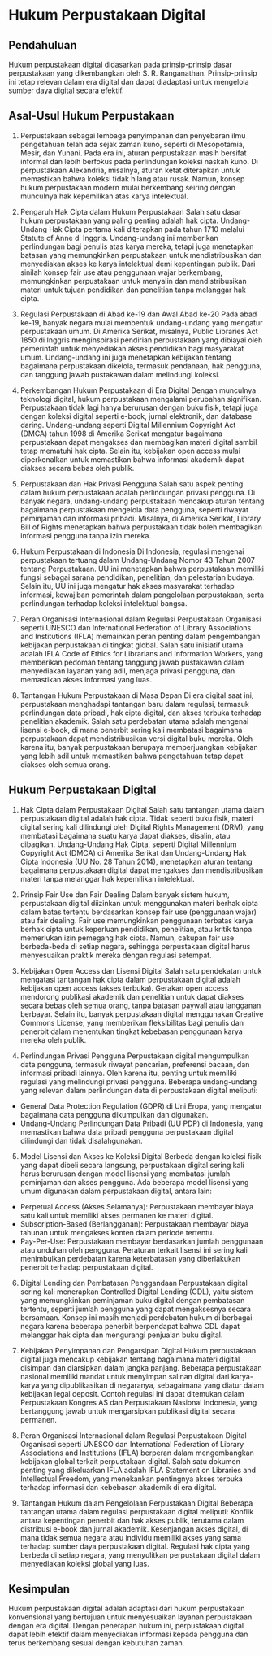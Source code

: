 # Hukum Perpustakaan Digital

## Pendahuluan
Hukum perpustakaan digital didasarkan pada prinsip-prinsip dasar perpustakaan yang dikembangkan oleh S. R. Ranganathan. Prinsip-prinsip ini tetap relevan dalam era digital dan dapat diadaptasi untuk mengelola sumber daya digital secara efektif.

## Asal-Usul Hukum Perpustakaan
1. Perpustakaan sebagai lembaga penyimpanan dan penyebaran ilmu pengetahuan telah ada sejak zaman kuno, seperti di Mesopotamia, Mesir, dan Yunani. Pada era ini, aturan perpustakaan masih bersifat informal dan lebih berfokus pada perlindungan koleksi naskah kuno. Di perpustakaan Alexandria, misalnya, aturan ketat diterapkan untuk memastikan bahwa koleksi tidak hilang atau rusak. Namun, konsep hukum perpustakaan modern mulai berkembang seiring dengan munculnya hak kepemilikan atas karya intelektual.

2. Pengaruh Hak Cipta dalam Hukum Perpustakaan
Salah satu dasar hukum perpustakaan yang paling penting adalah hak cipta. Undang-Undang Hak Cipta pertama kali diterapkan pada tahun 1710 melalui Statute of Anne di Inggris. Undang-undang ini memberikan perlindungan bagi penulis atas karya mereka, tetapi juga menetapkan batasan yang memungkinkan perpustakaan untuk mendistribusikan dan menyediakan akses ke karya intelektual demi kepentingan publik. Dari sinilah konsep fair use atau penggunaan wajar berkembang, memungkinkan perpustakaan untuk menyalin dan mendistribusikan materi untuk tujuan pendidikan dan penelitian tanpa melanggar hak cipta.

3. Regulasi Perpustakaan di Abad ke-19 dan Awal Abad ke-20
Pada abad ke-19, banyak negara mulai membentuk undang-undang yang mengatur perpustakaan umum. Di Amerika Serikat, misalnya, Public Libraries Act 1850 di Inggris menginspirasi pendirian perpustakaan yang dibiayai oleh pemerintah untuk menyediakan akses pendidikan bagi masyarakat umum. Undang-undang ini juga menetapkan kebijakan tentang bagaimana perpustakaan dikelola, termasuk pendanaan, hak pengguna, dan tanggung jawab pustakawan dalam melindungi koleksi.

4. Perkembangan Hukum Perpustakaan di Era Digital
Dengan munculnya teknologi digital, hukum perpustakaan mengalami perubahan signifikan. Perpustakaan tidak lagi hanya berurusan dengan buku fisik, tetapi juga dengan koleksi digital seperti e-book, jurnal elektronik, dan database daring. Undang-undang seperti Digital Millennium Copyright Act (DMCA) tahun 1998 di Amerika Serikat mengatur bagaimana perpustakaan dapat mengakses dan membagikan materi digital sambil tetap mematuhi hak cipta. Selain itu, kebijakan open access mulai diperkenalkan untuk memastikan bahwa informasi akademik dapat diakses secara bebas oleh publik.

5. Perpustakaan dan Hak Privasi Pengguna
Salah satu aspek penting dalam hukum perpustakaan adalah perlindungan privasi pengguna. Di banyak negara, undang-undang perpustakaan mencakup aturan tentang bagaimana perpustakaan mengelola data pengguna, seperti riwayat peminjaman dan informasi pribadi. Misalnya, di Amerika Serikat, Library Bill of Rights menetapkan bahwa perpustakaan tidak boleh membagikan informasi pengguna tanpa izin mereka.

6. Hukum Perpustakaan di Indonesia
Di Indonesia, regulasi mengenai perpustakaan tertuang dalam Undang-Undang Nomor 43 Tahun 2007 tentang Perpustakaan. UU ini menetapkan bahwa perpustakaan memiliki fungsi sebagai sarana pendidikan, penelitian, dan pelestarian budaya. Selain itu, UU ini juga mengatur hak akses masyarakat terhadap informasi, kewajiban pemerintah dalam pengelolaan perpustakaan, serta perlindungan terhadap koleksi intelektual bangsa.

7. Peran Organisasi Internasional dalam Regulasi Perpustakaan
Organisasi seperti UNESCO dan International Federation of Library Associations and Institutions (IFLA) memainkan peran penting dalam pengembangan kebijakan perpustakaan di tingkat global. Salah satu inisiatif utama adalah IFLA Code of Ethics for Librarians and Information Workers, yang memberikan pedoman tentang tanggung jawab pustakawan dalam menyediakan layanan yang adil, menjaga privasi pengguna, dan memastikan akses informasi yang luas.

8. Tantangan Hukum Perpustakaan di Masa Depan
Di era digital saat ini, perpustakaan menghadapi tantangan baru dalam regulasi, termasuk perlindungan data pribadi, hak cipta digital, dan akses terbuka terhadap penelitian akademik. Salah satu perdebatan utama adalah mengenai lisensi e-book, di mana penerbit sering kali membatasi bagaimana perpustakaan dapat mendistribusikan versi digital buku mereka. Oleh karena itu, banyak perpustakaan berupaya memperjuangkan kebijakan yang lebih adil untuk memastikan bahwa pengetahuan tetap dapat diakses oleh semua orang.

## Hukum Perpustakaan Digital
1. Hak Cipta dalam Perpustakaan Digital
Salah satu tantangan utama dalam perpustakaan digital adalah hak cipta. Tidak seperti buku fisik, materi digital sering kali dilindungi oleh Digital Rights Management (DRM), yang membatasi bagaimana suatu karya dapat diakses, disalin, atau dibagikan. Undang-Undang Hak Cipta, seperti Digital Millennium Copyright Act (DMCA) di Amerika Serikat dan Undang-Undang Hak Cipta Indonesia (UU No. 28 Tahun 2014), menetapkan aturan tentang bagaimana perpustakaan digital dapat mengakses dan mendistribusikan materi tanpa melanggar hak kepemilikan intelektual.

2. Prinsip Fair Use dan Fair Dealing
Dalam banyak sistem hukum, perpustakaan digital diizinkan untuk menggunakan materi berhak cipta dalam batas tertentu berdasarkan konsep fair use (penggunaan wajar) atau fair dealing. Fair use memungkinkan penggunaan terbatas karya berhak cipta untuk keperluan pendidikan, penelitian, atau kritik tanpa memerlukan izin pemegang hak cipta. Namun, cakupan fair use berbeda-beda di setiap negara, sehingga perpustakaan digital harus menyesuaikan praktik mereka dengan regulasi setempat.

3. Kebijakan Open Access dan Lisensi Digital
Salah satu pendekatan untuk mengatasi tantangan hak cipta dalam perpustakaan digital adalah kebijakan open access (akses terbuka). Gerakan open access mendorong publikasi akademik dan penelitian untuk dapat diakses secara bebas oleh semua orang, tanpa batasan paywall atau langganan berbayar. Selain itu, banyak perpustakaan digital menggunakan Creative Commons License, yang memberikan fleksibilitas bagi penulis dan penerbit dalam menentukan tingkat kebebasan penggunaan karya mereka oleh publik.

4. Perlindungan Privasi Pengguna
Perpustakaan digital mengumpulkan data pengguna, termasuk riwayat pencarian, preferensi bacaan, dan informasi pribadi lainnya. Oleh karena itu, penting untuk memiliki regulasi yang melindungi privasi pengguna. Beberapa undang-undang yang relevan dalam perlindungan data di perpustakaan digital meliputi:

- General Data Protection Regulation (GDPR) di Uni Eropa, yang mengatur bagaimana data pengguna dikumpulkan dan digunakan.
- Undang-Undang Perlindungan Data Pribadi (UU PDP) di Indonesia, yang memastikan bahwa data pribadi pengguna perpustakaan digital dilindungi dan tidak disalahgunakan.

5. Model Lisensi dan Akses ke Koleksi Digital
Berbeda dengan koleksi fisik yang dapat dibeli secara langsung, perpustakaan digital sering kali harus berurusan dengan model lisensi yang membatasi jumlah peminjaman dan akses pengguna. Ada beberapa model lisensi yang umum digunakan dalam perpustakaan digital, antara lain:
- Perpetual Access (Akses Selamanya): Perpustakaan membayar biaya satu kali untuk memiliki akses permanen ke materi digital.
- Subscription-Based (Berlangganan): Perpustakaan membayar biaya tahunan untuk mengakses konten dalam periode tertentu.
- Pay-Per-Use: Perpustakaan membayar berdasarkan jumlah penggunaan atau unduhan oleh pengguna.
Peraturan terkait lisensi ini sering kali menimbulkan perdebatan karena keterbatasan yang diberlakukan penerbit terhadap perpustakaan digital.

6. Digital Lending dan Pembatasan Penggandaan
Perpustakaan digital sering kali menerapkan Controlled Digital Lending (CDL), yaitu sistem yang memungkinkan peminjaman buku digital dengan pembatasan tertentu, seperti jumlah pengguna yang dapat mengaksesnya secara bersamaan. Konsep ini masih menjadi perdebatan hukum di berbagai negara karena beberapa penerbit berpendapat bahwa CDL dapat melanggar hak cipta dan mengurangi penjualan buku digital.

7. Kebijakan Penyimpanan dan Pengarsipan Digital
Hukum perpustakaan digital juga mencakup kebijakan tentang bagaimana materi digital disimpan dan diarsipkan dalam jangka panjang. Beberapa perpustakaan nasional memiliki mandat untuk menyimpan salinan digital dari karya-karya yang dipublikasikan di negaranya, sebagaimana yang diatur dalam kebijakan legal deposit. Contoh regulasi ini dapat ditemukan dalam Perpustakaan Kongres AS dan Perpustakaan Nasional Indonesia, yang bertanggung jawab untuk mengarsipkan publikasi digital secara permanen.

8. Peran Organisasi Internasional dalam Regulasi Perpustakaan Digital
Organisasi seperti UNESCO dan International Federation of Library Associations and Institutions (IFLA) berperan dalam mengembangkan kebijakan global terkait perpustakaan digital. Salah satu dokumen penting yang dikeluarkan IFLA adalah IFLA Statement on Libraries and Intellectual Freedom, yang menekankan pentingnya akses terbuka terhadap informasi dan kebebasan akademik di era digital.

9. Tantangan Hukum dalam Pengelolaan Perpustakaan Digital
Beberapa tantangan utama dalam regulasi perpustakaan digital meliputi:
Konflik antara kepentingan penerbit dan hak akses publik, terutama dalam distribusi e-book dan jurnal akademik.
Kesenjangan akses digital, di mana tidak semua negara atau individu memiliki akses yang sama terhadap sumber daya perpustakaan digital.
Regulasi hak cipta yang berbeda di setiap negara, yang menyulitkan perpustakaan digital dalam menyediakan koleksi global yang luas.

## Kesimpulan
Hukum perpustakaan digital adalah adaptasi dari hukum perpustakaan konvensional yang bertujuan untuk menyesuaikan layanan perpustakaan dengan era digital. Dengan penerapan hukum ini, perpustakaan digital dapat lebih efektif dalam menyediakan informasi kepada pengguna dan terus berkembang sesuai dengan kebutuhan zaman.
